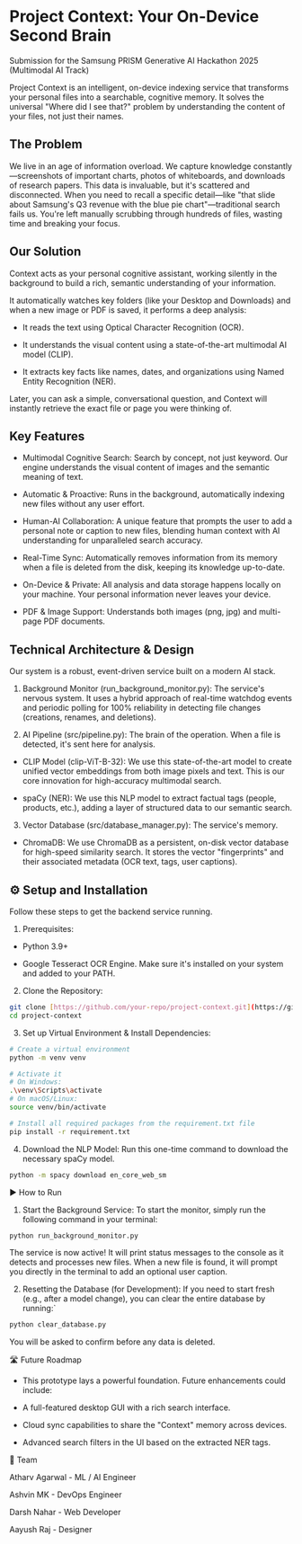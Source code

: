 # Project Context: Your On-Device Second Brain
Submission for the Samsung PRISM Generative AI Hackathon 2025 (Multimodal AI Track)

Project Context is an intelligent, on-device indexing service that transforms your personal files into a searchable, cognitive memory. It solves the universal "Where did I see that?" problem by understanding the content of your files, not just their names.

## The Problem
We live in an age of information overload. We capture knowledge constantly—screenshots of important charts, photos of whiteboards, and downloads of research papers. This data is invaluable, but it's scattered and disconnected. When you need to recall a specific detail—like "that slide about Samsung's Q3 revenue with the blue pie chart"—traditional search fails us. You're left manually scrubbing through hundreds of files, wasting time and breaking your focus.

## Our Solution
Context acts as your personal cognitive assistant, working silently in the background to build a rich, semantic understanding of your information.

It automatically watches key folders (like your Desktop and Downloads) and when a new image or PDF is saved, it performs a deep analysis:

-  It reads the text using Optical Character Recognition (OCR).

-  It understands the visual content using a state-of-the-art multimodal AI model (CLIP).

- It extracts key facts like names, dates, and organizations using Named Entity Recognition (NER).

Later, you can ask a simple, conversational question, and Context will instantly retrieve the exact file or page you were thinking of.

## Key Features
- Multimodal Cognitive Search: Search by concept, not just keyword. Our engine understands the visual content of images and the semantic meaning of text.

- Automatic & Proactive: Runs in the background, automatically indexing new files without any user effort.

-  Human-AI Collaboration: A unique feature that prompts the user to add a personal note or caption to new files, blending human context with AI understanding for unparalleled search accuracy.

- Real-Time Sync: Automatically removes information from its memory when a file is deleted from the disk, keeping its knowledge up-to-date.

- On-Device & Private: All analysis and data storage happens locally on your machine. Your personal information never leaves your device.

- PDF & Image Support: Understands both images (png, jpg) and multi-page PDF documents.

## Technical Architecture & Design
Our system is a robust, event-driven service built on a modern AI stack.

1. Background Monitor (run_background_monitor.py): The service's nervous system. It uses a hybrid approach of real-time watchdog events and periodic polling for 100% reliability in detecting file changes (creations, renames, and deletions).

2. AI Pipeline (src/pipeline.py): The brain of the operation. When a file is detected, it's sent here for analysis.

- CLIP Model (clip-ViT-B-32): We use this state-of-the-art model to create unified vector embeddings from both image pixels and text. This is our core innovation for high-accuracy multimodal search.

- spaCy (NER): We use this NLP model to extract factual tags (people, products, etc.), adding a layer of structured data to our semantic search.

3. Vector Database (src/database_manager.py): The service's memory.

- ChromaDB: We use ChromaDB as a persistent, on-disk vector database for high-speed similarity search. It stores the vector "fingerprints" and their associated metadata (OCR text, tags, user captions).

## ⚙️ Setup and Installation
Follow these steps to get the backend service running.

1. Prerequisites:

- Python 3.9+

- Google Tesseract OCR Engine. Make sure it's installed on your system and added to your PATH.

2. Clone the Repository:
``` bash
git clone [https://github.com/your-repo/project-context.git](https://github.com/your-repo/project-context.git)
cd project-context
```

3. Set up Virtual Environment & Install Dependencies:
```bash
# Create a virtual environment
python -m venv venv

# Activate it
# On Windows:
.\venv\Scripts\activate
# On macOS/Linux:
source venv/bin/activate

# Install all required packages from the requirement.txt file
pip install -r requirement.txt
```

4. Download the NLP Model:
Run this one-time command to download the necessary spaCy model.
```bash
python -m spacy download en_core_web_sm
```
▶️ How to Run
1. Start the Background Service:
To start the monitor, simply run the following command in your terminal:
```bash
python run_background_monitor.py
```
The service is now active! It will print status messages to the console as it detects and processes new files. When a new file is found, it will prompt you directly in the terminal to add an optional user caption.

2. Resetting the Database (for Development):
If you need to start fresh (e.g., after a model change), you can clear the entire database by running:`
```bash
python clear_database.py
```
You will be asked to confirm before any data is deleted.

🛣️ Future Roadmap
- This prototype lays a powerful foundation. Future enhancements could include:

- A full-featured desktop GUI with a rich search interface.

- Cloud sync capabilities to share the "Context" memory across devices.

- Advanced search filters in the UI based on the extracted NER tags.

👥 Team

Atharv Agarwal - ML / AI Engineer

Ashvin MK - DevOps Engineer

Darsh Nahar - Web Developer

Aayush Raj - Designer